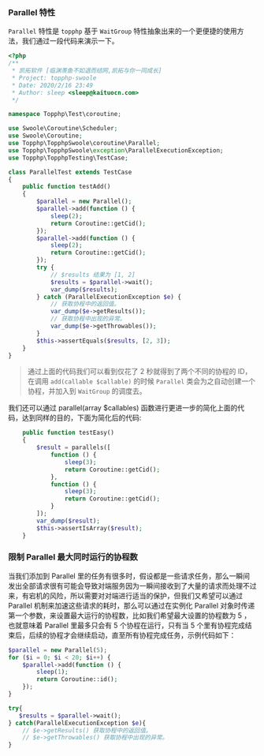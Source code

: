 ### Parallel 特性
`Parallel` 特性是 `topphp` 基于 `WaitGroup` 特性抽象出来的一个更便捷的使用方法，我们通过一段代码来演示一下。
```php
<?php
/**
 * 凯拓软件 [临渊羡鱼不如退而结网,凯拓与你一同成长]
 * Project: topphp-swoole
 * Date: 2020/2/16 23:49
 * Author: sleep <sleep@kaituocn.com>
 */

namespace Topphp\Test\coroutine;

use Swoole\Coroutine\Scheduler;
use Swoole\Coroutine;
use Topphp\TopphpSwoole\coroutine\Parallel;
use Topphp\TopphpSwoole\exception\ParallelExecutionException;
use Topphp\TopphpTesting\TestCase;

class ParallelTest extends TestCase
{
    public function testAdd()
    {
        $parallel = new Parallel();
        $parallel->add(function () {
            sleep(2);
            return Coroutine::getCid();
        });
        $parallel->add(function () {
            sleep(2);
            return Coroutine::getCid();
        });
        try {
            // $results 结果为 [1, 2]
            $results = $parallel->wait();
            var_dump($results);
        } catch (ParallelExecutionException $e) {
            // 获取协程中的返回值。
            var_dump($e->getResults());
            // 获取协程中出现的异常。
            var_dump($e->getThrowables());
        }
        $this->assertEquals($results, [2, 3]);
    }
}

```
> 通过上面的代码我们可以看到仅花了 2 秒就得到了两个不同的协程的 ID，在调用 `add(callable $callable)` 的时候 `Parallel` 类会为之自动创建一个协程，并加入到 `WaitGroup` 的调度去。

我们还可以通过 parallel(array $callables) 函数进行更进一步的简化上面的代码，达到同样的目的，下面为简化后的代码:
```php
    public function testEasy()
    {
        $result = parallels([
            function () {
                sleep(3);
                return Coroutine::getCid();
            },
            function () {
                sleep(3);
                return Coroutine::getCid();
            }
        ]);
        var_dump($result);
        $this->assertIsArray($result);
    }
```

### 限制 Parallel 最大同时运行的协程数
当我们添加到 Parallel 里的任务有很多时，假设都是一些请求任务，那么一瞬间发出全部请求很有可能会导致对端服务因为一瞬间接收到了大量的请求而处理不过来，有宕机的风险，所以需要对对端进行适当的保护，但我们又希望可以通过 Parallel 机制来加速这些请求的耗时，那么可以通过在实例化 Parallel 对象时传递第一个参数，来设置最大运行的协程数，比如我们希望最大设置的协程数为 5 ，也就意味着 Parallel 里最多只会有 5 个协程在运行，只有当 5 个里有协程完成结束后，后续的协程才会继续启动，直至所有协程完成任务，示例代码如下：

```php
$parallel = new Parallel(5);
for ($i = 0; $i < 20; $i++) {
    $parallel->add(function () {
        sleep(1);
        return Coroutine::id();
    });
} 

try{
   $results = $parallel->wait(); 
} catch(ParallelExecutionException $e){
    // $e->getResults() 获取协程中的返回值。
    // $e->getThrowables() 获取协程中出现的异常。
}
```
